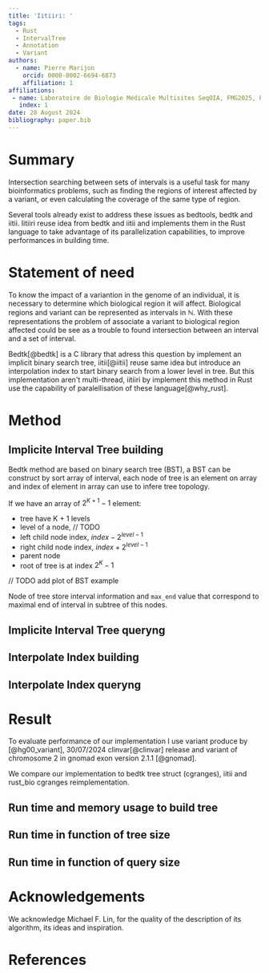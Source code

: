 ```yaml
---
title: 'Iitiiri: '
tags:
  - Rust
  - IntervalTree
  - Annotation
  - Variant
authors:
  - name: Pierre Marijon
    orcid: 0000-0002-6694-6873
    affiliation: 1
affiliations:
 - name: Laboratoire de Biologie Médicale Multisites SeqOIA, FMG2025, Paris, France
   index: 1
date: 28 August 2024
bibliography: paper.bib
---
```


# Summary

Intersection searching between sets of intervals is a useful task for many bioinformatics problems, such as finding the regions of interest affected by a variant, or even calculating the coverage of the same type of region.

Several tools already exist to address these issues as bedtools, bedtk and iitii. Iitiiri reuse idea from bedtk and iitii and implements them in the Rust language to take advantage of its parallelization capabilities, to improve performances in building time.

# Statement of need

To know the impact of a variantion in the genome of an individual, it is necessary to determine which biological region it will affect. Biological regions and variant can be represented as intervals in $\mathbb{N}$. With these representations the problem of associate a variant to biological region affected could be see as a trouble to found intersection between an interval and a set of interval.

Bedtk[@bedtk] is a C library that adress this question by implement an implicit binary search tree, iitii[@iitii] reuse same idea but introduce an interpolation index to start binary search from a lower level in tree. But this implementation aren't multi-thread, iitiiri by implement this method in Rust use the capability of paralellisation of these language[@why_rust].

# Method

## Implicite Interval Tree building

Bedtk method are based on binary search tree (BST), a BST can be construct by sort array of interval, each node of tree is an element on array and index of element in array can use to infere tree topology.

If we have an array of $2^{K+1} - 1$ element:
- tree have K + 1 levels
- level of a node, // TODO
- left child node index, $index - 2^{level-1}$
- right child node index, $index + 2^{level-1}$
- parent node
- root of tree is at index $2^K - 1$

// TODO add plot of BST example

Node of tree store interval information and `max_end` value that correspond to maximal end of interval in subtree of this nodes.

## Implicite Interval Tree queryng

## Interpolate Index building

## Interpolate Index queryng

# Result

To evaluate performance of our implementation I use variant produce by [@hg00_variant], 30/07/2024 clinvar[@clinvar] release and variant of chromosome 2 in gnomad exon version 2.1.1 [@gnomad].

We compare our implementation to bedtk tree struct (cgranges), iitii and rust_bio cgranges reimplementation.

## Run time and memory usage to build tree

## Run time in function of tree size

## Run time in function of query size

# Acknowledgements

We acknowledge Michael F. Lin, for the quality of the description of its algorithm, its ideas and inspiration.

# References
